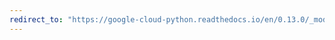 ```yaml
---
redirect_to: "https://google-cloud-python.readthedocs.io/en/0.13.0/_modules/gcloud/pubsub/topic.html"
---
```


